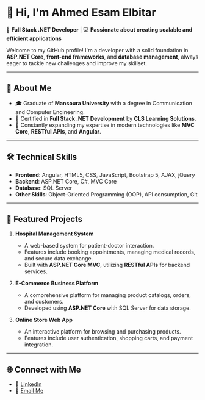 # 👋 Hi, I'm Ahmed Esam Elbitar

🚀 **Full Stack .NET Developer** | 💻 **Passionate about creating scalable and efficient applications**

Welcome to my GitHub profile! I'm a developer with a solid foundation in **ASP.NET Core**, **front-end frameworks**, and **database management**, always eager to tackle new challenges and improve my skillset.

---

## 🌟 **About Me**
- 🎓 Graduate of **Mansoura University** with a degree in Communication and Computer Engineering.
- 📜 Certified in **Full Stack .NET Development** by **CLS Learning Solutions**.
- 🌱 Constantly expanding my expertise in modern technologies like **MVC Core**, **RESTful APIs**, and **Angular**.

---

## 🛠️ **Technical Skills**
- **Frontend**: Angular, HTML5, CSS, JavaScript, Bootstrap 5, AJAX, jQuery
- **Backend**: ASP.NET Core, C#, MVC Core
- **Database**: SQL Server
- **Other Skills**: Object-Oriented Programming (OOP), API consumption, Git

---

## 📌 **Featured Projects**
1. **Hospital Management System**
   - A web-based system for patient-doctor interaction.
   - Features include booking appointments, managing medical records, and secure data exchange.
   - Built with **ASP.NET Core MVC**, utilizing **RESTful APIs** for backend services.

2. **E-Commerce Business Platform**
   - A comprehensive platform for managing product catalogs, orders, and customers.
   - Developed using **ASP.NET Core** with SQL Server for data storage.

3. **Online Store Web App**
   - An interactive platform for browsing and purchasing products.
   - Features include user authentication, shopping carts, and payment integration.

---

## 🌐 **Connect with Me**
- 💼 [LinkedIn](https://www.linkedin.com/in/ahmed-el-bitar-5b65822b6/)
- 📧 [Email Me](mailto:ahmedesamo778@gmail.com)

